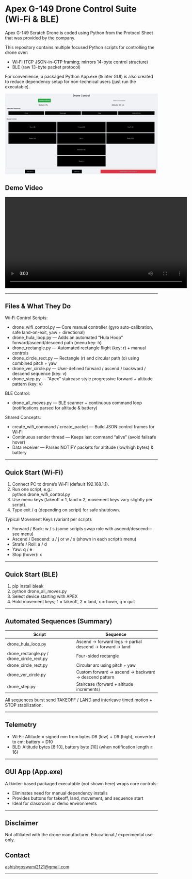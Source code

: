 # Apex G-149 Drone Control Suite (Wi‑Fi & BLE)

Apex G-149 Scratch Drone is coded using Python from the Protocol Sheet that was provided by the company.

This repository contains multiple focused Python scripts for controlling the drone over:
- Wi‑Fi (TCP JSON-in-CTP framing; mirrors 14-byte control structure)
- BLE (raw 13-byte packet protocol)

For convenience, a packaged Python App.exe (tkinter GUI) is also created to reduce dependency setup for non-technical users (just run the executable).

![image alt](https://github.com/ashishgoswami13/Apex-Drone-Codes-/blob/432008d43d089284270a32afe5d218fbf488f941/Drone%20Control%20App.png)

## Demo Video 

<p align="center">
  <video src="https://github.com/user-attachments/assets/86ac5929-54aa-4787-9914-3ccdb99d11fc" controls width="600"> </video>
</p>

---

## Files & What They Do

Wi‑Fi Control Scripts:
- drone_wifi_control.py — Core manual controller (gyro auto-calibration, safe land-on-exit, yaw + directional)
- drone_hula_loop.py — Adds an automated “Hula Hoop” forward/ascend/descend path (menu key: h)
- drone_rectangle.py — Automated rectangle flight (key: r) + manual controls
- drone_circle_rect.py — Rectangle (r) and circular path (o) using combined pitch + yaw
- drone_ver_circle.py — User-defined forward / ascend / backward / descend sequence (key: v)
- drone_step.py — “Apex” staircase style progressive forward + altitude pattern (key: v)

BLE Control:
- drone_all_moves.py — BLE scanner + continuous command loop (notifications parsed for altitude & battery)

Shared Concepts:
- create_wifi_command / create_packet — Build JSON control frames for Wi‑Fi
- Continuous sender thread — Keeps last command “alive” (avoid failsafe hover)
- Data receiver — Parses NOTIFY packets for altitude (low/high bytes) & battery

---

## Quick Start (Wi‑Fi)

1. Connect PC to drone’s Wi‑Fi (default 192.168.1.1).
2. Run one script, e.g.:  
   python drone_wifi_control.py  
3. Use menu keys (takeoff = 1, land = 2, movement keys vary slightly per script).
4. Type exit / q (depending on script) for safe shutdown.

Typical Movement Keys (variant per script):
- Forward / Back: w / s (some scripts swap role with ascend/descend—see menu)
- Ascend / Descend: u / j or w / s (shown in each script’s menu)
- Strafe / Roll: a / d
- Yaw: q / e
- Stop (hover): x

---

## Quick Start (BLE)

1. pip install bleak
2. python drone_all_moves.py
3. Select device starting with APEX
4. Hold movement keys; 1 = takeoff, 2 = land, x = hover, q = quit

---

## Automated Sequences (Summary)

| Script | Sequence |
|--------|----------|
| drone_hula_loop.py | Ascend → forward legs → partial descend → forward → land |
| drone_rectangle.py / drone_circle_rect.py | Four-sided rectangle |
| drone_circle_rect.py | Circular arc using pitch + yaw |
| drone_ver_circle.py | Custom forward → ascend → backward → descend pattern |
| drone_step.py | Staircase (forward + altitude increments) |

All sequences burst send TAKEOFF / LAND and interleave timed motion + STOP stabilization.

---

## Telemetry

- Wi‑Fi: Altitude = signed mm from bytes D8 (low) + D9 (high), converted to cm; battery = D10
- BLE: Altitude bytes [8:10], battery byte [10] (when notification length ≥ 16)

---

## GUI App (App.exe)

A tkinter-based packaged executable (not shown here) wraps core controls:
- Eliminates need for manual dependency installs
- Provides buttons for takeoff, land, movement, and sequence start
- Ideal for classroom or demo environments

---

## Disclaimer

Not affiliated with the drone manufacturer. Educational / experimental use only.

## Contact

ashishgoswami2121@gmail.com

---

